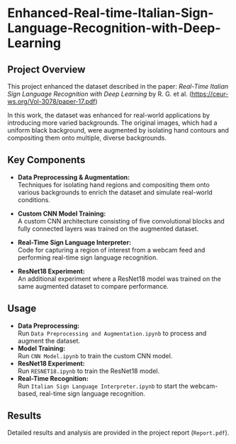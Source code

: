 # Enhanced-Real-time-Italian-Sign-Language-Recognition-with-Deep-Learning

## Project Overview

This project enhanced the dataset described in the paper:
*Real-Time Italian Sign Language Recognition with Deep Learning* by R. G. et al. (https://ceur-ws.org/Vol-3078/paper-17.pdf)

In this work, the dataset was enhanced for real-world applications by introducing more varied backgrounds. The original images, which had a uniform black background, were augmented by isolating hand contours and compositing them onto multiple, diverse backgrounds.

## Key Components

- **Data Preprocessing & Augmentation:**  
  Techniques for isolating hand regions and compositing them onto various backgrounds to enrich the dataset and simulate real-world conditions.

- **Custom CNN Model Training:**  
  A custom CNN architecture consisting of five convolutional blocks and fully connected layers was trained on the augmented dataset.
  
- **Real-Time Sign Language Interpreter:**  
  Code for capturing a region of interest from a webcam feed and performing real-time sign language recognition.

- **ResNet18 Experiment:**  
  An additional experiment where a ResNet18 model was trained on the same augmented dataset to compare performance.


## Usage

- **Data Preprocessing:**  
  Run `Data Preprocessing and Augmentation.ipynb` to process and augment the dataset.
- **Model Training:**  
  Run `CNN Model.ipynb` to train the custom CNN model.
- **ResNet18 Experiment:**  
  Run `RESNET18.ipynb` to train the ResNet18 model.
- **Real-Time Recognition:**  
  Run `Italian Sign Language Interpreter.ipynb` to start the webcam-based, real-time sign language recognition.

## Results

Detailed results and analysis are provided in the project report (`Report.pdf`).
